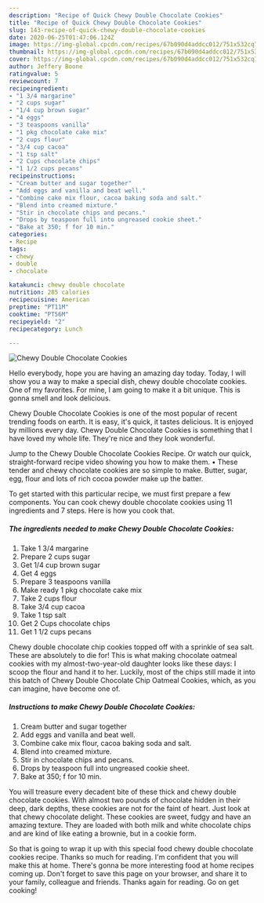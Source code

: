 ```yaml
---
description: "Recipe of Quick Chewy Double Chocolate Cookies"
title: "Recipe of Quick Chewy Double Chocolate Cookies"
slug: 143-recipe-of-quick-chewy-double-chocolate-cookies
date: 2020-06-25T01:47:06.124Z
image: https://img-global.cpcdn.com/recipes/67b090d4addcc012/751x532cq70/chewy-double-chocolate-cookies-recipe-main-photo.jpg
thumbnail: https://img-global.cpcdn.com/recipes/67b090d4addcc012/751x532cq70/chewy-double-chocolate-cookies-recipe-main-photo.jpg
cover: https://img-global.cpcdn.com/recipes/67b090d4addcc012/751x532cq70/chewy-double-chocolate-cookies-recipe-main-photo.jpg
author: Jeffery Boone
ratingvalue: 5
reviewcount: 7
recipeingredient:
- "1 3/4 margarine"
- "2 cups sugar"
- "1/4 cup brown sugar"
- "4 eggs"
- "3 teaspoons vanilla"
- "1 pkg chocolate cake mix"
- "2 cups flour"
- "3/4 cup cacoa"
- "1 tsp salt"
- "2 Cups chocolate chips"
- "1 1/2 cups pecans"
recipeinstructions:
- "Cream butter and sugar together"
- "Add eggs and vanilla and beat well."
- "Combine cake mix flour, cacoa baking soda and salt."
- "Blend into creamed mixture."
- "Stir in chocolate chips and pecans."
- "Drops by teaspoon full into ungreased cookie sheet."
- "Bake at 350; f for 10 min."
categories:
- Recipe
tags:
- chewy
- double
- chocolate

katakunci: chewy double chocolate 
nutrition: 285 calories
recipecuisine: American
preptime: "PT11M"
cooktime: "PT56M"
recipeyield: "2"
recipecategory: Lunch

---
```



![Chewy Double Chocolate Cookies](https://img-global.cpcdn.com/recipes/67b090d4addcc012/751x532cq70/chewy-double-chocolate-cookies-recipe-main-photo.jpg)

Hello everybody, hope you are having an amazing day today. Today, I will show you a way to make a special dish, chewy double chocolate cookies. One of my favorites. For mine, I am going to make it a bit unique. This is gonna smell and look delicious.

Chewy Double Chocolate Cookies is one of the most popular of recent trending foods on earth. It is easy, it's quick, it tastes delicious. It is enjoyed by millions every day. Chewy Double Chocolate Cookies is something that I have loved my whole life. They're nice and they look wonderful.

Jump to the Chewy Double Chocolate Cookies Recipe. Or watch our quick, straight-forward recipe video showing you how to make them. • These tender and chewy chocolate cookies are so simple to make. Butter, sugar, egg, flour and lots of rich cocoa powder make up the batter.


To get started with this particular recipe, we must first prepare a few components. You can cook chewy double chocolate cookies using 11 ingredients and 7 steps. Here is how you cook that.

<!--inarticleads1-->

##### The ingredients needed to make Chewy Double Chocolate Cookies:

1. Take 1 3/4 margarine
1. Prepare 2 cups sugar
1. Get 1/4 cup brown sugar
1. Get 4 eggs
1. Prepare 3 teaspoons vanilla
1. Make ready 1 pkg chocolate cake mix
1. Take 2 cups flour
1. Take 3/4 cup cacoa
1. Take 1 tsp salt
1. Get 2 Cups chocolate chips
1. Get 1 1/2 cups pecans


Chewy double chocolate chip cookies topped off with a sprinkle of sea salt. These are absolutely to die for! This is what making chocolate oatmeal cookies with my almost-two-year-old daughter looks like these days: I scoop the flour and hand it to her. Luckily, most of the chips still made it into this batch of Chewy Double Chocolate Chip Oatmeal Cookies, which, as you can imagine, have become one of. 

<!--inarticleads2-->

##### Instructions to make Chewy Double Chocolate Cookies:

1. Cream butter and sugar together
1. Add eggs and vanilla and beat well.
1. Combine cake mix flour, cacoa baking soda and salt.
1. Blend into creamed mixture.
1. Stir in chocolate chips and pecans.
1. Drops by teaspoon full into ungreased cookie sheet.
1. Bake at 350; f for 10 min.


You will treasure every decadent bite of these thick and chewy double chocolate cookies. With almost two pounds of chocolate hidden in their deep, dark depths, these cookies are not for the faint of heart. Just look at that chewy chocolate delight. These cookies are sweet, fudgy and have an amazing texture. They are loaded with both milk and white chocolate chips and are kind of like eating a brownie, but in a cookie form. 

So that is going to wrap it up with this special food chewy double chocolate cookies recipe. Thanks so much for reading. I'm confident that you will make this at home. There's gonna be more interesting food at home recipes coming up. Don't forget to save this page on your browser, and share it to your family, colleague and friends. Thanks again for reading. Go on get cooking!
